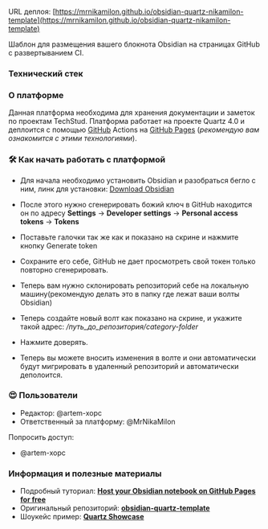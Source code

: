URL деплоя: [https://mrnikamilon.github.io/obsidian-quartz-nikamilon-template](https://mrnikamilon.github.io/obsidian-quartz-nikamilon-template)

Шаблон для размещения вашего блокнота Obsidian на страницах GitHub с развертыванием CI.
### Технический стек

###  О платформе
Данная платформа необходима для хранения документации и заметок по проектам TechStud. Платформа работает на проекте Quartz 4.0 и деплоится с помощью [GitHub](https://github.com/features/actions) Actions на [GitHub Pages](https://pages.github.com/) (*рекомендую вам ознакомится с этими технологиями*).

### 🛠 Как начать работать с платформой
* Для начала необходимо установить Obsidian и разобраться бегло с ним, линк для установки: [Download Obsidian](https://obsidian.md/download)

* После этого нужно сгенерировать божий ключ в GitHub находится он по адресу **Settings** → **Developer settings** → **Personal access tokens** → **Tokens**

* Поставьте галочки так же как и показано на скрине и нажмите кнопку Generate token

* Сохраните его себе, GitHub не дает просмотреть свой токен только повторно сгенерировать. 

* Теперь вам нужно склонировать репозиторий себе на локальную машину(рекомендую делать это в папку где лежат ваши волты Obsidian)

* Теперь создайте новый волт как показано на скрине, и укажите такой адрес: */путь_до_репозитория/category-folder*

* Нажмите доверять.

* Теперь вы можете вносить изменения в волте и они автоматически будут мигрировать в удаленный репозиторий и автоматически деполоится.

###  😍 Пользователи
* Редактор: @artem-xopc
* Ответственный за платформу: @MrNikaMilon
 
Попросить доступ:
* @artem-xopc

### Информация и полезные материалы
* Подробный туториал: [**Host your Obsidian notebook on GitHub Pages for free**]([https://dev.to/defenderofbasic/host-your-obsidian-notebook-on-github-pages-for-free-8l1](https://dev.to/defenderofbasic/host-your-obsidian-notebook-on-github-pages-for-free-8l1).)
* Оригинальный репозиторий: [**obsidian-quartz-template**](https://github.com/DefenderOfBasic/obsidian-quartz-template)
* Шоукейс пример: [**Quartz Showcase**](https://quartz.jzhao.xyz/showcase)